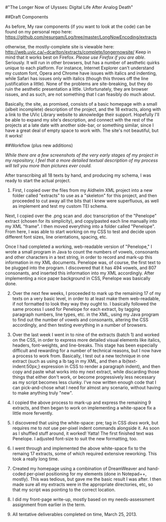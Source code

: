 #"The Longer Now of Ulysses: Digital Life After Analog Death"

##Draft Components

As before, My raw components (if you want to look at the code) can be found on my personal repo here: https://github.com/resurgam/Log/tree/master/LongNowEncoding/extracts

otherwise, the mostly-complete site is viewable here: http://web.uvic.ca/~dcarlton/extracts/complete/longernowsite/
Keep in mind that it works best on Firefox. *Please use Firefox if you are able*. Seriously. It will run in other browsers, but has a number of aesthetic quirks unique to each platform. For instance, Internet Explorer can't understand my custom font, Opera and Chrome have issues with italics and indenting, while Safari has issues only with italics (though this throws off the line justification a little). None of the problems are site-breaking, but they do ruin the aesthetic presentation a little. Unfortunately, they are browser issues, and as such, are not something that I can feasibly do much about. 

Basically, the site, as promised, consists of a basic homepage with a small (albeit incomplete) description of the project, and the 18 extracts, along with a link to the UVic Library website to aknowledge their support. Hopefully I'll be able to expand my site's description, and connect with the rest of the projects at a late date with another side-bar, or something similar, since I have a great deal of empty space to work with.  The site's not beautiful, but it works!

##Workflow (plus new additions)
 
*While there are a few screenshots of the very early stages of my project in my repository, I feel that a more detailed textual description of my process will tell you more than pictures ever could.*

After transcribing all 18 texts by hand, and producing my schema, I was ready to start the actual project.

1. First, I copied over the files from my Aldhelm XML project into a new folder called "extracts" to use as a "skeleton" for this project, and then proceeded to cut away all the bits that I knew were superfluous, as well as implement and test my custom TEI schema.  

Next, I copied over the .png scan and .doc transcription of the "Penelope" extract (chosen for its simplicity), and copy/pasted each line manually into my XML "frame". I then moved everything into a folder called "Penelope". From here, I was able to start working on my CSS to test and decide upon different font sizes, line orientations, spacing, etc.  

Once I had completed a working, web-readable version of "Penelope," I wrote a small program in Java to count the numbers of vowels, consonants and other characters in a text string, in order to record and mark-up this information in my XML documents. Penelope was, of course, the first text to be plugged into the program. I discovered that it has 494 vowels, and 807 consonants, and inserted this information into my XML accordingly. After implementing a nice paper background in CSS, Penelope was basically done. 

2. Over the next few weeks, I proceeded to mark up the remaining 17 of my texts on a very basic level, in order to at least make them web-readable, if not formatted to look they way they ought to. I basically followed the same process I used for Penelope for each extract, by tagging paragraph numbers, line types, etc. in the XML, using my Java program to find out the number of vowels and consonants, altering the CSS accordingly, and then testing everything in a number of browsers. 

3. Over the last week I went in to nine of the extracts (batch 1) and worked on the CSS, in order to express more detailed visual elements like italics, headers, font-weights, and line-breaks. This stage has been especially difficult and rewarding for a number of technical reasons, but I now have a process to work from. Basically, I test out a new technique in one extract (such as using a lb tag in my XML, and then a lb{text-indent:50px;} expression in CSS to render a paragraph indent), and then copy and paste what works into my next extract, while discarding those things that either don't work, or become progressively less necessary as my script becomes less clunky. I've now written enough code that I can pick-and-chose what I need for almost any scenario, without having to make anything truly "new".  

4. I copied the above process to mark-up and express the remaining 9 extracts, and then began to work on implementing a white-space fix a little more fervently.

5. I discovered that using the white-space: pre; tag in CSS *does* work, but requires me to *not* use per-pixel indent commands alongside it. As soon as I shuffled stuff around, it worked! Yatta! The first finished text was Penelope. I adjusted font-size to suit the new formatting, too.

6. I went through and implemented the above white-space fix to the remaing 17 extracts, some of which required extensive reworking. This took a really long time.

7. Created my homepage using a combination of DreamWeaver and hand-coded per-pixel positioning for my elements (done in Notepad++, mostly). This was tedious, but gave me the basic result I was after. I then made sure all my extracts were in the appropriate directories, etc, so that my script was pointing to the correct location.

8. I did my front-page write-up, mostly based on my needs-assessment assignment from earlier in the term.

9. All tentative deliverables completed on time, March 25, 2013.


